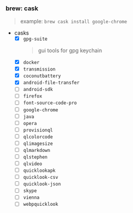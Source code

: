 ### brew: cask
 > example: `brew cask install google-chrome`

 * casks
	- [x] `gpg-suite`
		> gui tools for gpg keychain
	- [x] `docker`
	- [x] `transmission`
	- [x] `coconutbattery`
	- [x] `android-file-transfer`
	- [ ] `android-sdk`
	- [ ] `firefox`
	- [ ] `font-source-code-pro`
	- [ ] `google-chrome`
	- [ ] `java`
	- [ ] `opera`
	- [ ] `provisionql`
	- [ ] `qlcolorcode`
	- [ ] `qlimagesize`
	- [ ] `qlmarkdown`
	- [ ] `qlstephen`
	- [ ] `qlvideo`
	- [ ] `quicklookapk`
	- [ ] `quicklook-csv`
	- [ ] `quicklook-json`
	- [ ] `skype`
	- [ ] `vienna`
	- [ ] `webpquicklook`